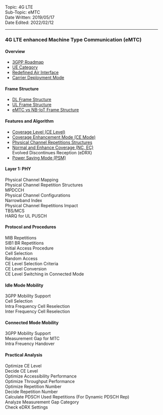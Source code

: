 Topic: 4G LTE<br>
Sub-Topic: eMTC<br>
Date Written: 2019/05/17<br>
Date Edited: 2022/02/12<br>

---

### 4G LTE enhanced Machine Type Communication (eMTC)
#### Overview 

- [3GPP Roadmap](/lte_emtc/lte_emtc_overview.md?id=3GPP-Roadmap)<br>
- [UE Category](/lte_emtc/lte_emtc_overview.md?id=UE-Category)<br>
- [Redefined Air Interface](/lte_emtc/lte_emtc_overview.md?id=Redefined-Air-Interface)<br>
- [Carrier Deployment Mode](/lte_emtc/lte_emtc_overview.md?id=Carrier-Deployment-Mode)<br>

#### Frame Structure 

- [DL Frame Structure](/lte_emtc/lte_emtc_framestructure.md?id=DL-Frame-Structure)<br>
- [UL Frame Structure](/lte_emtc/lte_emtc_framestructure.md?id=UL-Frame-Structure)<br>
- [eMTC vs NB-IoT Frame Structure ](/lte_emtc/lte_emtc_framestructure.md?id=eMTC-vs-NB-IoT-Frame-Structure )<br>

#### Features and Algorithm 

- [Coverage Level (CE Level)](/lte_emtc/lte_emtc_featurealgo.md?id=Coverage-Level-CE-Level)<br>
- [Coverage Enhancement Mode (CE Mode) ](/lte_emtc/lte_emtc_featurealgo.md?id=Coverage-Enhancement-Mode-CE-Mode)<br>
- [Physical Channel Repetitions Structures](/lte_emtc/lte_emtc_featurealgo.md?id=Physical-Channel-Repetitions-Structures)<br>
- [Normal and Enhance Coverage (NC, EC)](/lte_emtc/lte_emtc_featurealgo.md?id=Normal-and-Enhance-Coverage-NC-EC)<br>
Evolved Discontinues Reception (eDRX) <br>
- [Power Saving Mode (PSM)](/lte_emtc/lte_emtc_featurealgo.md?id=Power-Saving-Mode-PSM)<br>

#### Layer 1: PHY

Physical Channel Mapping <br>
Physical Channel Repetition Structures <br>
MPDCCH <br>
Physical Channel Configurations <br>
Narrowband Index <br>
Physical Channel Repetitions Impact <br>
TBS/MCS <br>
HARQ for UL PUSCH <br>

#### Protocol and Procedures 

MIB Repetitions <br>
SIB1 BR Repetitions <br>
Initial Access Procedure <br>
Cell Selection <br>
Random Access <br>
CE Level Selection Criteria <br>
CE Level Conversion <br>
CE Level Switching in Connected Mode  <br>

#### Idle Mode Mobility 
 
3GPP Mobility Support <br>
Cell Selection<br> 
Intra Frequency Cell Reselection<br> 
Inter Frequency Cell Reselection<br> 

#### Connected Mode Mobility 

3GPP Mobility Support <br>
Measurement Gap for MTC <br>
Intra Freuency Handover <br>

#### Practical Analysis 

Optimize CE Level <br>
Decide CE Level <br>
Optimize Accessibility Performance <br>
Optimize Throughput Performance <br>
Optimize Repetition Number <br>
Decide Repetition Number <br>
Calculate PDSCH Used Repetitions (For Dynamic PDSCH Rep) <br>
Analyze Measurement Gap Category <br>
Check eDRX Settings <br>